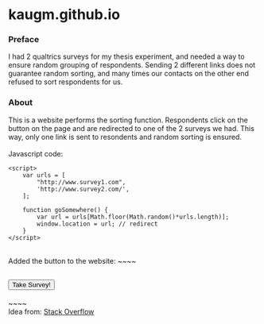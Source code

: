 # kaugm.github.io
### Preface
I had 2 qualtrics surveys for my thesis experiment, and needed a way to ensure random grouping of respondents. Sending 2 different links does not guarantee random sorting, and many times our contacts on the other end refused to sort respondents for us.

### About
This is a website performs the sorting function. Respondents click on the button on the page and are redirected to one of the 2 surveys we had. This way, only one link is sent to resondents and random sorting is ensured.  
<br>
Javascript code:
~~~~
<script>
    var urls = [
        "http://www.survey1.com",
        'http://www.survey2.com/',
    ];

    function goSomewhere() {
        var url = urls[Math.floor(Math.random()*urls.length)];
        window.location = url; // redirect
    }
</script>
~~~~
<br>
Added the button to the website:
~~~~
<h2><button class="w3-button" onclick="randomsort()"><span class="w3-center w3-padding-large w3-xlarge">Take Survey!</span></button></h2>
~~~~
<br>
Idea from: <a href="https://stackoverflow.com/questions/18038671/how-can-i-create-a-button-that-links-to-multiple-websites-randomly">Stack Overflow</a>